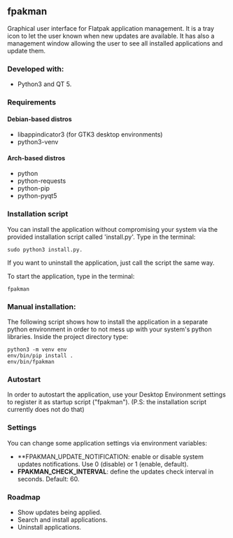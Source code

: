 ## fpakman
Graphical user interface for Flatpak application management. It is a tray icon to let the user known when new updates are available.
It has also a management window allowing the user to see all installed applications and update them.

### Developed with:
- Python3 and QT 5.

### Requirements
#### Debian-based distros
- libappindicator3 (for GTK3 desktop environments)
- python3-venv
#### Arch-based distros
- python
- python-requests
- python-pip
- python-pyqt5


### Installation script
You can install the application without compromising your system via the provided installation script called 'install.py'.
Type in the terminal:
```
sudo python3 install.py.
```
If you want to uninstall the application, just call the script the same way.

To start the application, type in the terminal:
```
fpakman
```

### Manual installation:
The following script shows how to install the application in a separate python environment in order to not mess up with your
system's python libraries. Inside the project directory type:
```
python3 -m venv env
env/bin/pip install .
env/bin/fpakman
```

### Autostart
In order to autostart the application, use your Desktop Environment settings to register it as startup script ("fpakman").
(P.S: the installation script currently does not do that)

### Settings
You can change some application settings via environment variables:
- **FPAKMAN_UPDATE_NOTIFICATION: enable or disable system updates notifications. Use 0 (disable) or 1 (enable, default).
- **FPAKMAN_CHECK_INTERVAL**: define the updates check interval in seconds. Default: 60.

### Roadmap
- Show updates being applied.
- Search and install applications.
- Uninstall applications.
